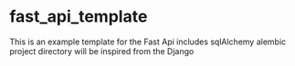 # fast_api_template
This is an example template for the Fast Api includes sqlAlchemy alembic  project directory will be inspired from the Django  
